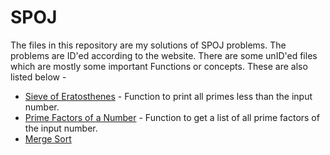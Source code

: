 # SPOJ

The files in this repository are my solutions of SPOJ problems. The problems are ID'ed according to the website. There are some unID'ed files which are mostly some important Functions or concepts. These are also listed below - 

* [Sieve of Eratosthenes](https://github.com/MananKGarg/SPOJ-Problems/blob/master/SieveOfEratosthenes.py) - Function to print all primes less than the input number.
* [Prime Factors of a Number](https://github.com/MananKGarg/SPOJ-Problems/blob/master/Prime%20Factors%20of%20number.py) - Function to get a list of all prime factors of the input number.
* [Merge Sort](https://github.com/MananKGarg/SPOJ-Problems/blob/master/Merge%20Sort.py)

